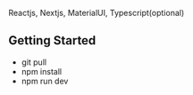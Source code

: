 Reactjs, Nextjs, MaterialUI, Typescript(optional)
## Getting Started
 - git pull
 - npm install
 - npm run dev
